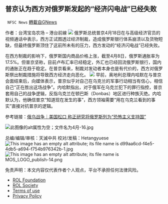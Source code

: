 
## 普京认为西方对俄罗斯发起的“经济闪电战”已经失败
` NFSC News` [轉載自GNews](https://gnews.org/zh-hans/2388178/)

作者：台湾宝岛农场 – 港台前線
 ![](https://assets.gnews.org/wp-content/uploads/2022/04/%E5%9B%BE%E6%A0%87-20.png) 
俄罗斯总统普京4月18日在与高级经济官员的视频通话中表示，西方正试图透过经济制裁，造成俄罗斯银行体系崩溃以及货物短缺，但最终俄罗斯顶住了这前所未有的压力，西方发动的“经济闪电战”已经失败。
 
在西方制裁的影响下，俄罗斯国内商品价格上涨，截至4月8日，俄罗斯通胀率为17.5%。但普京坚称，目前卢布汇率已经稳定，外汇也已经回流俄罗斯银行，国内的通胀正在趋于稳定。在普京看来，制裁对发动者本身也是有代价的，西方对俄罗斯祭出制裁措施将导致西方经济走向恶化。
 ![](https://assets.gnews.org/wp-content/uploads/2022/04/Capture00-50.jpg) 
早前，奥地利总理内哈默在与普京会面结束后，向媒体表示，普京似乎对自己在乌克兰的军事行动相当有信心，相信自己“正在胜出这场战争”。内哈默指出，对于俄军在乌克兰犯下的罪行指控，普京套用自己的战争逻辑，反指乌克兰在顿巴斯（Donbas）地区进行种族灭绝。内哈默认为，他确信普京“知道现在发生的事”，西方领袖需要“用在乌克兰看到的事实”直接对抗普京的逻辑。
 
参考链接：[俄乌战争｜美国松口 称正研究将俄罗斯列为“恐怖主义支持国”](https://gnews.org/zh-hans/2371564/)
 
![此图像的alt属性为空；文件名为4月-16.jpg](https://assets.gnews.org/wp-content/uploads/2022/04/4%E6%9C%88-16.jpg)
 
总编/编辑/审核：天滅中共
校对/发稿：Hetangyuese
 ![This image has an empty alt attribute; its file name is d99aa6cd-f4e5-4db5-a694-f754b976342b-1.jpg](https://assets.gnews.org/wp-content/uploads/2022/03/d99aa6cd-f4e5-4db5-a694-f754b976342b-1.jpg) 
![This image has an empty alt attribute; its file name is MOS_LOGO_publish-14.png](https://assets.gnews.org/wp-content/uploads/2021/10/MOS_LOGO_publish-14.png)

免责声明：本文内容仅代表作者个人观点，平台不承担任何法律风险。
  
- [ROL Foundation](https://rolfoundation.org/)
- [ROL Society](https://rolsociety.org/)
- [Terms of use](https://gnews.org/terms-of-use-3/)
- [Privacy Policy](https://gnews.org/privacy-policy/)
